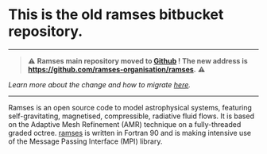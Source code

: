 # This is the old ramses bitbucket repository.

---

> :warning: **Ramses main repository moved to [Github](https://github.com/ramses-organisation/ramses) ! The new address is <https://github.com/ramses-organisation/ramses>.** :warning:

*Learn more about the change and how to migrate [here](https://ramses.cnrs.fr/ramses-moves-to-github/).*

---

Ramses is an open source code to model astrophysical systems, featuring self-gravitating, magnetised, compressible, radiative fluid flows. It is based  on the Adaptive Mesh Refinement (AMR)  technique on a  fully-threaded graded octree. 
[ramses](https://github.com/ramses-organisation/ramses) is written in  Fortran 90 and is making intensive use of the Message Passing Interface (MPI) library.
